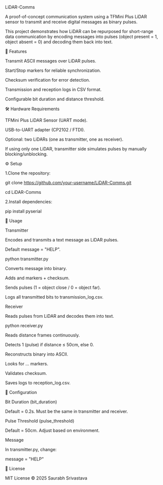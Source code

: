 LiDAR-Comms

A proof-of-concept communication system using a TFMini Plus LiDAR sensor to transmit and receive digital messages as binary pulses.

This project demonstrates how LiDAR can be repurposed for short-range data communication by encoding messages into pulses (object present = 1, object absent = 0) and decoding them back into text.

🚀 Features

Transmit ASCII messages over LiDAR pulses.

Start/Stop markers for reliable synchronization.

Checksum verification for error detection.

Transmission and reception logs in CSV format.

Configurable bit duration and distance threshold.

🛠 Hardware Requirements

TFMini Plus LiDAR Sensor (UART mode).

USB-to-UART adapter (CP2102 / FTDI).

Optional: two LiDARs (one as transmitter, one as receiver).

If using only one LiDAR, transmitter side simulates pulses by manually blocking/unblocking.

⚙️ Setup

1.Clone the repository:

git clone https://github.com/your-username/LiDAR-Comms.git

cd LiDAR-Comms

2.Install dependencies:

pip install pyserial

📡 Usage

Transmitter

Encodes and transmits a text message as LiDAR pulses.

Default message = "HELP".

python transmitter.py

Converts message into binary.

Adds <START> and <END> markers + checksum.

Sends pulses (1 = object close / 0 = object far).

Logs all transmitted bits to transmission_log.csv.

Receiver

Reads pulses from LiDAR and decodes them into text.

python receiver.py

Reads distance frames continuously.

Detects 1 (pulse) if distance ≤ 50cm, else 0.

Reconstructs binary into ASCII.

Looks for <START> … <END> markers.

Validates checksum.

Saves logs to reception_log.csv.

🔧 Configuration

Bit Duration (bit_duration)

Default = 0.2s. Must be the same in transmitter and receiver.

Pulse Threshold (pulse_threshold)

Default = 50cm. Adjust based on environment.

Message

In transmitter.py, change:

message = "HELP"

📜 License

MIT License © 2025 Saurabh Srivastava


